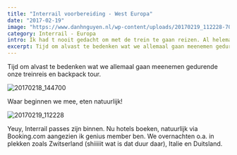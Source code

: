 ```yaml
---
title: "Interrail voorbereiding - West Europa"
date: "2017-02-19"
image: "https://www.danhnguyen.nl/wp-content/uploads/20170219_112228-700x394.jpg"
category: Interrail - Europa
intro: Ik had t nooit gedacht om met de trein te gaan reizen. Al helemaal na de trauma die je tijdens de studie met de trein hebt meegemaakt. Maar ach, het is 2017, lets do it!
excerpt: Tijd om alvast te bedenken wat we allemaal gaan meenemen gedurende onze treinreis en backpack tour.
---
```


Tijd om alvast te bedenken wat we allemaal gaan meenemen gedurende onze treinreis en backpack tour.

![20170218_144700](https://www.danhnguyen.nl/wp-content/uploads//20170218_144700-700x394.jpg)

Waar beginnen we mee, eten natuurlijk!

![20170219_112228](https://www.danhnguyen.nl/wp-content/uploads//20170219_112228-700x394.jpg)

Yeuy, Interrail passes zijn binnen.
Nu hotels boeken, natuurlijk via Booking.com aangezien ik genius member ben. We overnachten o.a. in plekken zoals Zwitserland (shiiiiit wat is dat duur daar), Italie en Duitsland.
